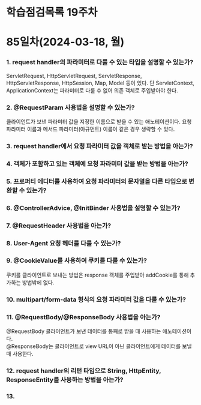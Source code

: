 # 학습점검목록 19주차

# 85일차(2024-03-18, 월)
### 1. request handler의 파라미터로 다룰 수 있는 타입을 설명할 수 있는가?
ServletRequest, HttpServletRequest, ServletResponse, HttpServletResponse, HttpSession, Map, Model 등이 있다. 단 ServletContext, ApplicationContext는 파라미터로 다룰 수 없어 의존 객체로 주입받아야 한다.

### 2. @RequestParam 사용법을 설명할 수 있는가?
클라이언트가 보낸 파라미터 값을 지정한 이름으로 받을 수 있는 애노테이션이다. 요청 파라미터 이름과 메서드 파라미터(아규먼트) 이름이 같은 경우 생략할 수 있다.

### 3. request handler에서 요청 파라미터 값을 객체로 받는 방법을 아는가?

### 4. 객체가 포함하고 있는 객체에 요청 파라미터 값을 받는 방법을 아는가?

### 5. 프로퍼티 에디터를 사용하여 요청 파라미터의 문자열을 다른 타입으로 변환할 수 있는가?

### 6. @ControllerAdvice, @InitBinder 사용법을 설명할 수 있는가?

### 7. @RequestHeader 사용법을 아는가?

### 8. User-Agent 요청 헤더를 다룰 수 있는가?

### 9. @CookieValue를 사용하여 쿠키를 다룰 수 있는가?
쿠키를 클라이언트로 보내는 방법은 response 객체를 주입받아 addCookie를 통해 추가하는 방법밖에 없다.

### 10. multipart/form-data 형식의 요청 파라미터 값을 다룰 수 있는가?

### 11. @RequestBody/@ResponseBody 사용법을 아는가?
@RequestBody 클라이언트가 보낸 데이터를 통째로 받을 때 사용하는 애노테이션이다.  
@ResponseBody는 클라이언트로 view URL이 아닌 클라이언트에게 데이터를 보낼 때 사용한다.

### 12. request handler의 리턴 타입으로 String, HttpEntity, ResponseEntity를 사용하는 방법을 아는가?

### 13. 